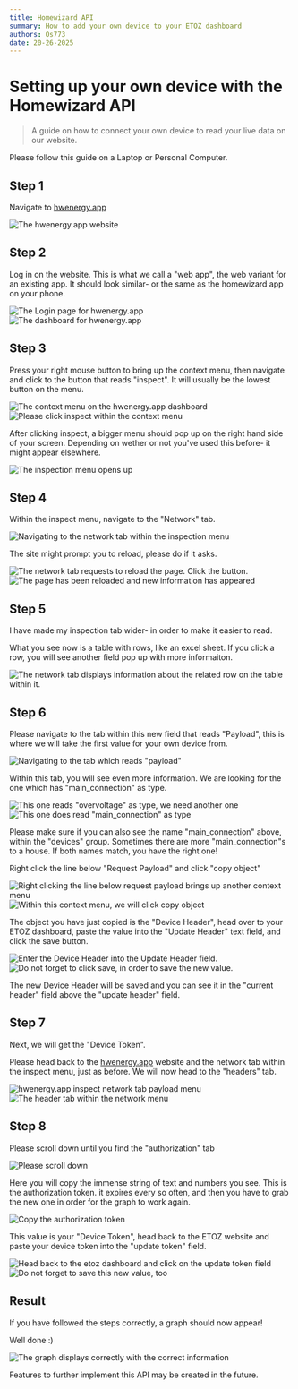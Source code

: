 ```yaml
---
title: Homewizard API
summary: How to add your own device to your ETOZ dashboard
authors: Os773
date: 20-26-2025
---
```


# Setting up your own device with the Homewizard API

> A guide on how to connect your own device to read your live data on our website.

Please follow this guide on a Laptop or Personal Computer.

## Step 1

Navigate to [hwenergy.app](https://hwenergy.app/) 

![The hwenergy.app website](./../assets/api/api-connect/1.png)

## Step 2

Log in on the website. This is what we call a "web app", the web variant for an existing app. It should look similar- or the same as the homewizard app on your phone.

![The Login page for hwenergy.app](./../assets/api/api-connect/2.png)  
![The dashboard for hwenergy.app](./../assets/api/api-connect/3.png)  

## Step 3

Press your right mouse button to bring up the context menu, then navigate and click to the button that reads "inspect". It will usually be the lowest button on the menu.

![The context menu on the hwenergy.app dashboard](./../assets/api/api-connect/4.png)  
![Please click inspect within the context menu](./../assets/api/api-connect/5.png)

After clicking inspect, a bigger menu should pop up on the right hand side of your screen. Depending on wether or not you've used this before- it might appear elsewhere.

![The inspection menu opens up](./../assets/api/api-connect/6.png)

## Step 4

Within the inspect menu, navigate to the "Network" tab.

![Navigating to the network tab within the inspection menu](./../assets/api/api-connect/7.png)

The site might prompt you to reload, please do if it asks.

![The network tab requests to reload the page. Click the button.](./../assets/api/api-connect/8.png)  
![The page has been reloaded and new information has appeared](./../assets/api/api-connect/9.png)

## Step 5

I have made my inspection tab wider- in order to make it easier to read.

What you see now is a table with rows, like an excel sheet. If you click a row, you will see another field pop up with more informaiton.

![The network tab displays information about the related row on the table within it.](./../assets/api/api-connect/10.png)

## Step 6

Please navigate to the tab within this new field that reads "Payload", this is where we will take the first value for your own device from.

![Navigating to the tab which reads "payload"](./../assets/api/api-connect/11.png)

Within this tab, you will see even more information. We are looking for the one which has "main_connection" as type.

![This one reads "overvoltage" as type, we need another one](./../assets/api/api-connect/12.png)
![This one does read "main_connection" as type](./../assets/api/api-connect/13.png)

Please make sure if you can also see the name "main_connection" above, within the "devices" group. Sometimes there are more "main_connection"s to a house. If both names match, you have the right one!

Right click the line below "Request Payload" and click "copy object"

![Right clicking the line below request payload brings up another context menu](./../assets/api/api-connect/14.png)
![Within this context menu, we will click copy object](./../assets/api/api-connect/15.png)

The object you have just copied is the "Device Header", head over to your ETOZ dashboard, paste the value into the "Update Header" text field, and click the save button.

![Enter the Device Header into the Update Header field.](./../assets/api/api-connect/etoz1.png)
![Do not forget to click save, in order to save the new value.](./../assets/api/api-connect/etoz2.png)

The new Device Header will be saved and you can see it in the "current header" field above the "update header" field. 

## Step 7

Next, we will get the "Device Token".  

Please head back to the [hwenergy.app](https://www.hwenergy.app) website and the network tab within the inspect menu, just as before. We will now head to the "headers" tab.

![hwenergy.app inspect network tab payload menu](./../assets/api/api-connect/16.png)
![The header tab within the network menu](./../assets/api/api-connect/17.png)

## Step 8

Please scroll down until you find the "authorization" tab

![Please scroll down](./../assets/api/api-connect/18.png)

Here you will copy the immense string of text and numbers you see. This is the authorization token. it expires every so often, and then you have to grab the new one in order for the graph to work again.

![Copy the authorization token](./../assets/api/api-connect/19.png)

This value is your "Device Token", head back to the ETOZ website and paste your device token into the "update token" field.

![Head back to the etoz dashboard and click on the update token field](./../assets/api/api-connect/etoz3.png)
![Do not forget to save this new value, too](./../assets/api/api-connect/etoz4.png)

## Result

If you have followed the steps correctly, a graph should now appear!

Well done :)

![The graph displays correctly with the correct information](./../assets/api/api-connect/etoz5.png)

Features to further implement this API may be created in the future.

